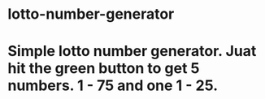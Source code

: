 # lotto-number-generator

# Simple lotto number generator. Juat hit the green button to get 5 numbers. 1 - 75 and one 1 - 25.

